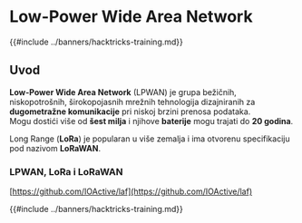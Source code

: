 # Low-Power Wide Area Network

{{#include ../banners/hacktricks-training.md}}

## Uvod

**Low-Power Wide Area Network** (LPWAN) je grupa bežičnih, niskopotrošnih, širokopojasnih mrežnih tehnologija dizajniranih za **dugometražne komunikacije** pri niskoj brzini prenosa podataka.\
Mogu dostići više od **šest milja** i njihove **baterije** mogu trajati do **20 godina**.

Long Range (**LoRa**) je popularan u više zemalja i ima otvorenu specifikaciju pod nazivom **LoRaWAN**.

### LPWAN, LoRa i LoRaWAN

[https://github.com/IOActive/laf](https://github.com/IOActive/laf)

{{#include ../banners/hacktricks-training.md}}
